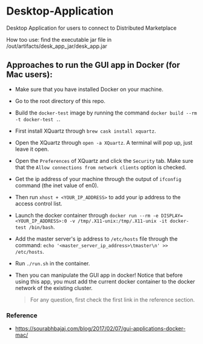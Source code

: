 # Desktop-Application
Desktop Application for users to connect to Distributed Marketplace

How too use: find the executable jar file in /out/artifacts/desk_app_jar/desk_app.jar



## Approaches to run the GUI app in Docker (for Mac users):

* Make sure that you have installed Docker on your machine.

* Go to the root directory of this repo.

* Build the `docker-test` image by running the command `docker build --rm -t docker-test .`.

* First install XQuartz through `brew cask install xquartz`.

* Open the XQuartz through `open -a XQuartz`. A terminal will pop up, just leave it open.

* Open the `Preferences` of XQuartz and click the `Security` tab. Make sure that the `Allow connections from network clients` option is checked. 

* Get the ip address of your machine through the output of `ifconfig` command (the inet value of en0).

* Then run `xhost + <YOUR_IP_ADDRESS>` to add your ip address to the access control list.

* Launch the docker container through `docker run --rm -e DISPLAY=<YOUR_IP_ADDRESS>:0 -v /tmp/.X11-unix:/tmp/.X11-unix -it docker-test /bin/bash`.

* Add the master server's ip address to `/etc/hosts` file through the command: `echo '<master_server_ip_address>\tmaster\n' >> /etc/hosts`.

* Run `./run.sh` in the container.

* Then you can manipulate the GUI app in docker! Notice that before using this app, you must add the current docker container to the docker network of the existing cluster.

  > For any question, first check the first link in the reference section.


### Reference 

* https://sourabhbajaj.com/blog/2017/02/07/gui-applications-docker-mac/